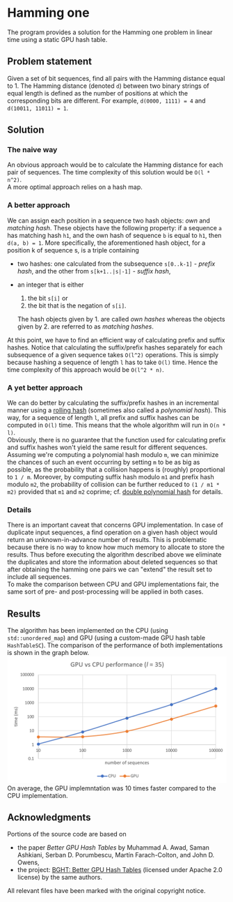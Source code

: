 # Hamming one
The program provides a solution for the Hamming one problem in linear time using a static GPU hash table.
## Problem statement
Given a set of bit sequences, find all pairs with the Hamming distance equal to 1.
The Hamming distance (denoted `d`) between two binary strings of equal length is defined as the number of positions at which the corresponding bits are different. 
For example, `d(0000, 1111) = 4` and `d(10011, 11011) = 1`.
## Solution
### The naive way
An obvious approach would be to calculate the Hamming distance for each pair of sequences.
The time complexity of this solution would be `O(l * n^2)`.<br/>
A more optimal approach relies on a hash map.
### A better approach
We can assign each position in a sequence two hash objects: _own_ and _matching hash_.
These objects have the following property: if a sequence `a` has matching hash `h1`, and the own hash of sequence `b` is equal to `h1`, then `d(a, b) = 1`.
More specifically, the aforementioned hash object, for a position k of sequence s, is a triple containing
* two hashes: one calculated from the subsequence `s[0..k-1]` - _prefix hash_, and the other from `s[k+1..|s|-1]` - _suffix hash_,
* an integer that is either 
  1. the bit `s[i]` or 
  2. the bit that is the negation of `s[i]`.

    The hash objects given by 1. are called _own hashes_ whereas the objects given by 2. are referred to as _matching hashes_.

At this point, we have to find an efficient way of calculating prefix and suffix hashes.
Notice that calculating the suffix/prefix hashes separately for each subsequence of a given sequence takes `O(l^2)` operations.
This is simply because hashing a sequence of length `l` has to take `O(l)` time.
Hence the time complexity of this approach would be `O(l^2 * n)`.
### A yet better approach
We can do better by calculating the suffix/prefix hashes in an incremental manner using a [rolling hash](https://en.wikipedia.org/wiki/Rolling_hash) (sometimes also called a _polynomial hash_).
This way, for a sequence of length `l`, all prefix and suffix hashes can be computed in `O(l)` time. This means that the whole algorithm will run in `O(n * l)`.<br/>
Obviously, there is no guarantee that the function used for calculating prefix and suffix hashes won't yield the same result for different sequences.
Assuming we're computing a polynomial hash modulo `m`, we can minimize the chances of such an event occurring by setting `m` to be as big as possible, as the probability that a collision happens is (roughly) proportional to `1 / m`.
Moreover, by computing suffix hash modulo `m1` and prefix hash modulo `m2`, the probability of collision can be further reduced to `(1 / m1 * m2)` provided that `m1` and `m2` coprime; cf. [double polynomial hash](https://codeforces.com/blog/entry/60445) for details.<br/>
### Details
There is an important caveat that concerns GPU implementation.
In case of duplicate input sequences, a find operation on a given hash object would return an unknown-in-advance number of results.
This is problematic because there is no way to know how much memory to allocate to store the results.
Thus before executing the algorithm described above we eliminate the duplicates and store the information about deleted sequences so that after obtaining the hamming one pairs we can "extend" the result set to include all sequences.<br/>
To make the comparison between CPU and GPU implementations fair, the same sort of pre- and post-processing will be applied in both cases.
## Results
The algorithm has been implemented on the CPU (using `std::unordered_map`) and GPU (using a custom-made GPU hash table `HashTableSC`).
The comparison of the performance of both implementations is shown in the graph below.
![](benchmarks/comparison_graph.png)
On average, the GPU implemntation was 10 times faster compared to the CPU implementation.

## Acknowledgments
Portions of the source code are based on
* the paper _Better GPU Hash Tables_ by Muhammad A. Awad, Saman Ashkiani, Serban D. Porumbescu, Martín Farach-Colton, and John D. Owens,
*  the project: [BGHT: Better GPU Hash Tables](https://github.com/owensgroup/BGHT) (licensed under Apache 2.0 license) by the same authors.

All relevant files have been marked with the original copyright notice.
